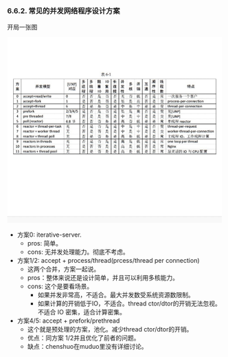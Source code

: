 ### 6.6.2. 常见的并发网络程序设计方案

开局一张图

<img width="500"  src="img/thread-model.png"/>

- 方案0: iterative-server.
    - pros: 简单。
    - cons: 无并发处理能力。彻底不考虑。
- 方案1/2: accept + process/thread(prcess/thread per connection)
    - 这两个合并，方案一起说。
    - pros：整体来说还是设计简单，并且可以利用多核能力。
    - cons: 这个是要看场景。
        - 如果并发非常高，不适合。最大并发数受系统资源数限制。
        - 如果计算的开销低于IO，不适合。thread ctor/dtor的开销无法忽视。不适合 IO 密集，适合计算密集。
- 方案4/5: accept + prefork/prethread
    - 这个就是预处理的方案，池化。减少thread ctor/dtor的开销。
    - 优点：同方案 1/2并且优化了前者的问题。
    - 缺点：chenshuo在muduo里没有详细讨论。